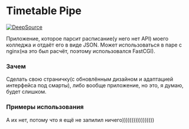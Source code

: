 # Timetable Pipe

[![DeepSource](https://static.deepsource.io/deepsource-badge-light-mini.svg)](https://deepsource.io/gh/iDeaDe/timetable-pipe/?ref=repository-badge)

Приложение, которое парсит расписание(у него нет API) моего колледжа и отдаёт его в виде JSON.
Может использоваться в паре с nginx(на это был расчёт, поэтому использовался FastCGI).

### Зачем

Сделать свою страничку(с обновлённым дизайном и адаптацией интерфейса под смарты), либо вообще приложение, но это, я думаю, будет слишком.

### Примеры использования
А их нет, потому что я ещё не запилил ничего)))))))))))))))))